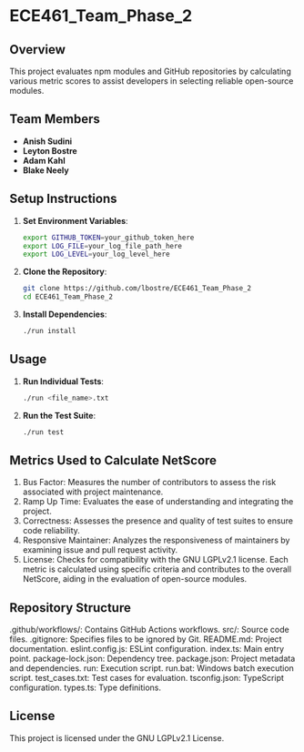 # ECE461_Team_Phase_2

## Overview

This project evaluates npm modules and GitHub repositories by calculating various metric scores to assist developers in selecting reliable open-source modules.

## Team Members

- **Anish Sudini**
- **Leyton Bostre**
- **Adam Kahl**
- **Blake Neely**

## Setup Instructions

1. **Set Environment Variables**:
   ```bash
   export GITHUB_TOKEN=your_github_token_here
   export LOG_FILE=your_log_file_path_here
   export LOG_LEVEL=your_log_level_here
2. **Clone the Repository**:
   ```bash
   git clone https://github.com/lbostre/ECE461_Team_Phase_2
   cd ECE461_Team_Phase_2
3. **Install Dependencies**:
   ```bash
   ./run install

## Usage

1. **Run Individual Tests**:
   ```bash
   ./run <file_name>.txt
2. **Run the Test Suite**:
   ```bash
   ./run test

## Metrics Used to Calculate NetScore
1. Bus Factor: Measures the number of contributors to assess the risk associated with project maintenance.
2. Ramp Up Time: Evaluates the ease of understanding and integrating the project.
3. Correctness: Assesses the presence and quality of test suites to ensure code reliability.
4. Responsive Maintainer: Analyzes the responsiveness of maintainers by examining issue and pull request activity.
5. License: Checks for compatibility with the GNU LGPLv2.1 license.
Each metric is calculated using specific criteria and contributes to the overall NetScore, aiding in the evaluation of open-source modules.

## Repository Structure
.github/workflows/: Contains GitHub Actions workflows.
src/: Source code files.
.gitignore: Specifies files to be ignored by Git.
README.md: Project documentation.
eslint.config.js: ESLint configuration.
index.ts: Main entry point.
package-lock.json: Dependency tree.
package.json: Project metadata and dependencies.
run: Execution script.
run.bat: Windows batch execution script.
test_cases.txt: Test cases for evaluation.
tsconfig.json: TypeScript configuration.
types.ts: Type definitions.

## License 
This project is licensed under the GNU LGPLv2.1 License.
